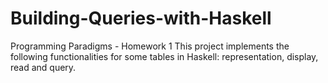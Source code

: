 # Building-Queries-with-Haskell
  Programming Paradigms - Homework 1
  This project implements the following functionalities for some tables in Haskell: representation, display, read and query.
